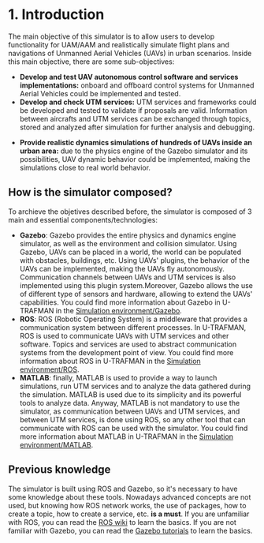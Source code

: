 # 1. Introduction <!-- {docsify-ignore} -->
The main objective of this simulator is to allow users to develop functionality for UAM/AAM and realistically simulate flight plans and navigations of Unmanned Aerial Vehicles (UAVs) in urban scenarios. Inside this main objective, there are some sub-objectives:

- **Develop and test UAV autonomous control software and services implementations:** onboard and offboard control systems for Unmanned Aerial Vehicles could be implemented and tested.
- **Develop and check UTM services:** UTM services and frameworks could be developed and tested to validate if proposals are valid. Information between aircrafts and UTM services can be exchanged through topics, stored and analyzed after simulation for further analysis and debugging. 
<!-- UTM services could be implemented in whatever platform you want if the platform is compatible with ROS. -->
- **Provide realistic dynamics simulations of hundreds of UAVs inside an urban area:** due to the physics engine of the Gazebo simulator and its possibilities, UAV dynamic behavior could be implemented, making the simulations close to real world behavior.

## How is the simulator composed?
To archieve the objetives described before, the simulator is composed of 3 main and essential components/technologies:
-   **Gazebo**: Gazebo provides the entire physics and dynamics engine simulator, as well as the environment and collision simulator. Using Gazebo, UAVs can be placed in a world, the world can be populated with obstacles, buildings, etc. Using UAVs' plugins, the behavior of the UAVs can be implemented, making the UAVs fly autonomously. Communication channels between UAVs and UTM services is also implemented using this plugin system.Moreover, Gazebo allows the use of different type of sensors and hardware, allowing to extend the UAVs' capabilities. You could find more information about Gazebo in U-TRAFMAN in the [Simulation environment/Gazebo](https://i3a-navsys.github.io/utrafman_sim/#/sim_environment?id=_22-gazebo).
-	**ROS**: ROS (Robotic Operating System) is a middleware that provides a communication system between different processes. In U-TRAFMAN, ROS is used to communicate UAVs with UTM services and other software. Topics and services are used to abstract communication systems from the development point of view. You could find more information about ROS in U-TRAFMAN in the [Simulation environment/ROS](https://i3a-navsys.github.io/utrafman_sim/#/sim_environment?id=_21-robotic-operating-system-ros-1).
-   **MATLAB**: finally, MATLAB is used to provide a way to launch simulations, run UTM services and to analyze the data gathered during the simulation. MATLAB is used due to its simplicity and its powerful tools to analyze data. Anyway, MATLAB is not mandatory to use the simulator, as communication between UAVs and UTM services, and between UTM services, is done using ROS, so any other tool that can communicate with ROS can be used with the simulator. You could find more information about MATLAB in U-TRAFMAN in the [Simulation environment/MATLAB](https://i3a-navsys.github.io/utrafman_sim/#/sim_environment?id=_23-matlab).

## Previous knowledge
The simulator is built using ROS and Gazebo, so it's necessary to have some knowledge about these tools. Nowadays advanced concepts are not used, but knowing how ROS network works, the use of packages, how to create a topic, how to create a service, etc. **is a must**. If you are unfamiliar with ROS, you can read the [ROS wiki](http://wiki.ros.org/ROS/Tutorials) to learn the basics. If you are not familiar with Gazebo, you can read the [Gazebo tutorials](http://gazebosim.org/tutorials) to learn the basics. 
